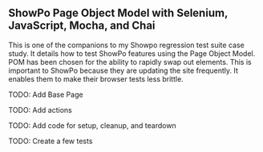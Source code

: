 ## ShowPo Page Object Model with Selenium, JavaScript, Mocha, and Chai

This is one of the companions to my Showpo regression test suite case study. It details how to test ShowPo features using the Page Object Model. POM has been chosen for the ability to rapidly swap out elements. This is important to ShowPo because they are updating the site frequently. It enables them to make their browser tests less brittle. 



TODO: Add Base Page

TODO: Add actions

TODO: Add code for setup, cleanup, and teardown

TODO: Create a few tests 